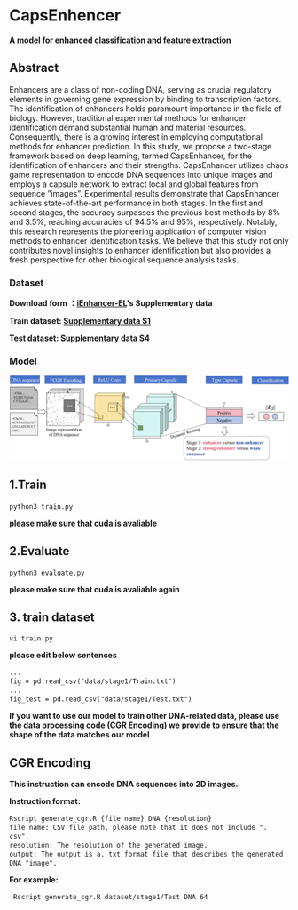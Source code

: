 # CapsEnhencer

**A model for enhanced classification and feature extraction**



## Abstract

Enhancers are a class of non-coding DNA, serving as crucial regulatory elements in governing gene expression by binding to transcription factors. The identification of enhancers holds paramount importance in the field of biology. However, traditional experimental methods for enhancer identification demand substantial human and material resources. Consequently, there is a growing interest in employing computational methods for enhancer prediction. In this study, we propose a two-stage framework based on deep learning, termed CapsEnhancer, for the identification of enhancers and their strengths. CapsEnhancer utilizes chaos game representation to encode DNA sequences into unique images and employs a capsule network to extract local and global features from sequence ”images”. Experimental results demonstrate that CapsEnhancer achieves state-of-the-art performance in both stages. In the first and second stages, the accuracy surpasses the previous best methods by 8% and 3.5%, reaching accuracies of 94.5% and 95%, respectively. Notably, this research represents the pioneering application of computer vision methods to enhancer identification tasks. We believe that this study not only contributes novel insights to enhancer identification but also provides a fresh perspective for other biological sequence analysis tasks.


### Dataset
**Download form ：[iEnhancer-EL](https://academic.oup.com/bioinformatics/article/34/22/3835/5034432#supplementary-data)'s Supplementary data**

**Train dataset: [Supplementary data S1](https://oup.silverchair-cdn.com/oup/backfile/Content_public/Journal/bioinformatics/34/22/10.1093_bioinformatics_bty458/2/bioinformatics_34_22_3835_s4.pdf?Expires=1706160062&Signature=iPxHDER3J~ISQkFLpRVCHdE~x4y6QpxwdYLeIBDhLX~qjCRWgMGVX6oD7NYN9gWT9caFOh6lbCcrd16Qd4cUMtkj8ivvWS4r~wF~LqbvcxPqd3Bh2IB~bixe~wGUrpat2dztTPQkXh6bCoN2-7VaCilwRaVQXkDrkcqcJewoeJ2hIWzDx38SMC1zfALVlpcjbN2Jkm7nwb5u8TW5eSRTYxa29fuIBFgQFOHb52P2gvjBB~XQapP87LxdNjnN7rItYiJhrGtGvfInTDdnGFbpDVWXqr-r9qgnuOmHTDewmavSx9HN9knCXYqvFllDT2x5Bodq-mMPylOjUjXJYe~Qlw__&Key-Pair-Id=APKAIE5G5CRDK6RD3PGA)**

**Test dataset: [Supplementary data S4](https://oup.silverchair-cdn.com/oup/backfile/Content_public/Journal/bioinformatics/34/22/10.1093_bioinformatics_bty458/2/bioinformatics_34_22_3835_s7.pdf?Expires=1706160062&Signature=PjyzmSNIFcaXtCD71nifE4uYLVyIOjAtk-jMpwVBT4r9vQYSuVglz1ykZ~G50tayf8gzvWEkOC3JZUc75t8tc4nBKwDxnB~t8-4cwAtEGhNAWreIuBvIKkthqg7KJym0E8Zig38zvAyNB70qsXoB7wDPUnL2Mswg4fRCVeCrA7bqx9iuUYoTKalGD3osRxxglO~zm80d7DWlhsxFxgFPIuwmxgKhGl20LaMAQkPqkvLl1HQzhOHaZIVebE9N2HvGmvZJL3TEmiCtWK6EmbCbrHmBw4ZnjEBfYFB3xaOHdlflYtUzh1qstoeujUK4Re-CKXyA0GbKUG~Ob-Rjem0lVw__&Key-Pair-Id=APKAIE5G5CRDK6RD3PGA)**

### Model

![WechatIMG1555](model_picture.jpg)

## 1.Train

```shell
python3 train.py
```

**please make sure that cuda is avaliable**



## 2.Evaluate

```
python3 evaluate.py
```

**please make sure that cuda is avaliable again**



## 3. train dataset

```
vi train.py
```

**please edit below sentences**

```
...
fig = pd.read_csv("data/stage1/Train.txt")
...
fig_test = pd.read_csv("data/stage1/Test.txt")
```

 **If you want to use our model to train other DNA-related data, please use the data processing code (CGR Encoding) we provide to ensure that the shape of the data matches our model** 



## CGR Encoding

**This instruction can encode DNA sequences into 2D images.**

**Instruction format:**

```shell
Rscript generate_cgr.R {file name} DNA {resolution}
file name: CSV file path, please note that it does not include ". csv".
resolution: The resolution of the generated image.
output: The output is a. txt format file that describes the generated DNA "image".
```



**For example:**

```shell
 Rscript generate_cgr.R dataset/stage1/Test DNA 64
```

